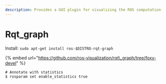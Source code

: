 ```yaml
---
description: Provides a GUI plugin for visualizing the ROS computation graph.
---
```


# Rqt\_graph

Install: `sudo apt-get install ros-$DISTRO-rqt-graph`

{% embed url="https://github.com/ros-visualization/rqt\_graph/tree/foxy-devel" %}

```text
# Annotate with statistics
$ rosparam set enable_statistics true

```

